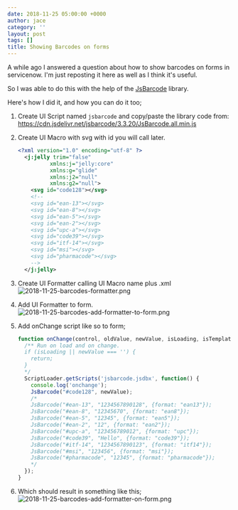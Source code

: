 ```yaml
---
date: 2018-11-25 05:00:00 +0000
author: jace
category: ''
layout: post
tags: []
title: Showing Barcodes on forms
---
```

A while ago I answered a question about how to show barcodes on
forms in servicenow.  I'm just reposting it here as well as I think it's useful.  

<!--more-->

So I was able to do this with the help of the [JsBarcode](https://github.com/lindell/JsBarcode/) library.

Here's how I did it, and how you can do it too;

1.  Create UI Script named `jsbarcode` and copy/paste the library code from: https://cdn.jsdelivr.net/jsbarcode/3.3.20/JsBarcode.all.min.js

2.  Create UI Macro with svg with id you will call later.
    ```xml
    <?xml version="1.0" encoding="utf-8" ?>
      <j:jelly trim="false" 
              xmlns:j="jelly:core"
              xmlns:g="glide"
              xmlns:j2="null"
              xmlns:g2="null">
        <svg id="code128"></svg>
        <!--
        <svg id="ean-13"></svg>
        <svg id="ean-8"></svg>
        <svg id="ean-5"></svg>
        <svg id="ean-2"></svg>
        <svg id="upc-a"></svg>
        <svg id="code39"></svg>
        <svg id="itf-14"></svg>
        <svg id="msi"></svg>
        <svg id="pharmacode"></svg>
        -->
      </j:jelly>
    ```

3.  Create UI Formatter calling UI Macro name plus .xml
    ![2018-11-25-barcodes-formatter.png](/uploads/2018-11-25-barcodes-formatter.png)

4.  Add UI Formatter to form.
    ![2018-11-25-barcodes-add-formatter-to-form.png](/uploads/2018-11-25-barcodes-add-formatter-to-form.png)

5.  Add onChange script like so to form;
    ```js
    function onChange(control, oldValue, newValue, isLoading, isTemplate) {
      /** Run on load and on change.
      if (isLoading || newValue === '') {
        return;
      }
      */
      ScriptLoader.getScripts('jsbarcode.jsdbx', function() {
        console.log('onchange');
        JsBarcode("#code128", newValue);
        /*
        JsBarcode("#ean-13", "1234567890128", {format: "ean13"});
        JsBarcode("#ean-8", "12345670", {format: "ean8"});
        JsBarcode("#ean-5", "12345", {format: "ean5"});
        JsBarcode("#ean-2", "12", {format: "ean2"});
        JsBarcode("#upc-a", "123456789012", {format: "upc"});
        JsBarcode("#code39", "Hello", {format: "code39"});
        JsBarcode("#itf-14", "1234567890123", {format: "itf14"});
        JsBarcode("#msi", "123456", {format: "msi"});
        JsBarcode("#pharmacode", "12345", {format: "pharmacode"});
        */
      });
    }
    ```
6.  Which should result in something like this;
    ![2018-11-25-barcodes-add-formatter-on-form.png](/uploads/2018-11-25-barcodes-add-formatter-on-form.png)